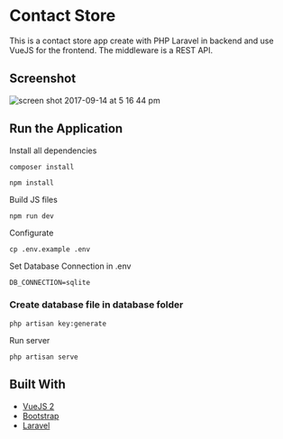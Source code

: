 # Contact Store

This is a contact store app create with PHP Laravel in backend and use VueJS for the frontend. The middleware is a REST API.

## Screenshot

![screen shot 2017-09-14 at 5 16 44 pm](https://user-images.githubusercontent.com/6087113/30420183-114802a2-9939-11e7-860c-ec14d5406456.png)

## Run the Application

Install all dependencies

```
composer install
```

```
npm install
```

Build JS files

```
npm run dev
```

Configurate

```
cp .env.example .env
```

Set Database Connection in .env

```
DB_CONNECTION=sqlite 
```

### Create database file in database folder


```
php artisan key:generate
```

Run server 

```
php artisan serve
```



## Built With

* [VueJS 2](https://vuejs.org/)
* [Bootstrap](http://getbootstrap.com/)
* [Laravel ](https://laravel.com/)
